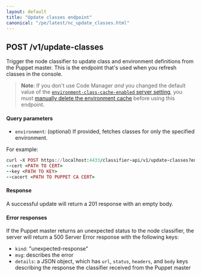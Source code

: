```yaml
---
layout: default
title: "Update classes endpoint"
canonical: "/pe/latest/nc_update_classes.html"
---
```


## POST /v1/update-classes

Trigger the node classifier to update class and environment definitions from the Puppet master. This is the endpoint that's used when you refresh classes in the console.

> **Note**: If you don't use Code Manager *and* you changed the default value of the [`environment-class-cache-enabled` server setting](./config_puppetserver.html#setting-environment-class-cache-enabled), you must [manually delete the environment cache]({{puppetserver}}/admin-api/v1/environment-cache.html) before using this endpoint.


#### Query parameters

* `environment`: (optional) If provided, fetches classes for only the specified environment.

For example:

~~~ ruby
curl -X POST https://localhost:4433/classifier-api/v1/update-classes?environment=production
--cert <PATH TO CERT>
--key <PATH TO KEY>
--cacert <PATH TO PUPPET CA CERT>
~~~

#### Response

A successful update will return a 201 response with an empty body.

#### Error responses

If the Puppet master returns an unexpected status to the node classifier, the server will return a 500 Server Error response with the following keys:

* `kind`: "unexpected-response"
* `msg`: describes the error
* `details`: a JSON object, which has `url`, `status`, `headers`, and `body` keys describing the response the classifier received from the Puppet master
